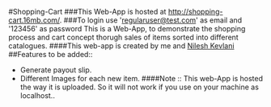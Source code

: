 #Shopping-Cart
###This Web-App is hosted at http://shopping-cart.16mb.com/.
###To login use 'regularuser@test.com' as email and '123456' as password
This is a Web-App, to demonstrate the shopping process and cart concept thorugh sales of items sorted into different catalogues.
####This web-app is created by me and [Nilesh Kevlani](https://github.com/njkevlani)
##Features to be added::
* Generate payout slip.
* Different Images for each new item.
####Note :: This web-App is hosted the way it is uploaded. So it will not work if you use on your machine as localhost.. 
